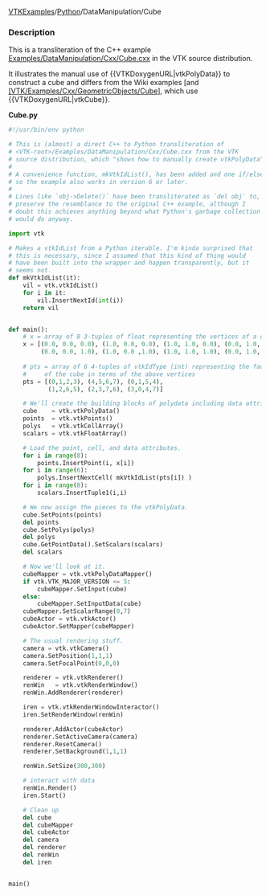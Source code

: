 [VTKExamples](/index/)/[Python](/Python)/DataManipulation/Cube

### Description
This is a transliteration of the C++ example [Examples/DataManipulation/Cxx/Cube.cxx](http://vtk.org/gitweb?p=VTK.git;a=blob;f=Examples/DataManipulation/Cxx/Cube.cxx) in the VTK source distribution.

It illustrates the manual use of {{VTKDoxygenURL|vtkPolyData}} to construct a cube and differs from the Wiki examples [and [[VTK/Examples/Cxx/GeometricObjects/Cube]]([VTK/Examples/Python/GeometricObjects/Display/Cube]]), which use {{VTKDoxygenURL|vtkCube}}.

**Cube.py**
```python
#!/usr/bin/env python

# This is (almost) a direct C++ to Python transliteration of
# <VTK-root>/Examples/DataManipulation/Cxx/Cube.cxx from the VTK
# source distribution, which "shows how to manually create vtkPolyData"
#
# A convenience function, mkVtkIdList(), has been added and one if/else
# so the example also works in version 6 or later.
#
# Lines like `obj->Delete()` have been transliterated as `del obj` to,
# preserve the resemblance to the original C++ example, although I 
# doubt this achieves anything beyond what Python's garbage collection
# would do anyway.

import vtk

# Makes a vtkIdList from a Python iterable. I'm kinda surprised that
# this is necessary, since I assumed that this kind of thing would
# have been built into the wrapper and happen transparently, but it
# seems not.
def mkVtkIdList(it):
    vil = vtk.vtkIdList()
    for i in it:
        vil.InsertNextId(int(i))
    return vil


def main():
    # x = array of 8 3-tuples of float representing the vertices of a cube:
    x = [(0.0, 0.0, 0.0), (1.0, 0.0, 0.0), (1.0, 1.0, 0.0), (0.0, 1.0, 0.0),
         (0.0, 0.0, 1.0), (1.0, 0.0 ,1.0), (1.0, 1.0, 1.0), (0.0, 1.0, 1.0)]
    
    # pts = array of 6 4-tuples of vtkIdType (int) representing the faces
    #     of the cube in terms of the above vertices
    pts = [(0,1,2,3), (4,5,6,7), (0,1,5,4),
           (1,2,6,5), (2,3,7,6), (3,0,4,7)]

    # We'll create the building blocks of polydata including data attributes.
    cube    = vtk.vtkPolyData()
    points  = vtk.vtkPoints()
    polys   = vtk.vtkCellArray()
    scalars = vtk.vtkFloatArray()

    # Load the point, cell, and data attributes.
    for i in range(8):
        points.InsertPoint(i, x[i])
    for i in range(6):
        polys.InsertNextCell( mkVtkIdList(pts[i]) )
    for i in range(8):
        scalars.InsertTuple1(i,i)

    # We now assign the pieces to the vtkPolyData.
    cube.SetPoints(points)
    del points
    cube.SetPolys(polys)
    del polys
    cube.GetPointData().SetScalars(scalars)
    del scalars

    # Now we'll look at it.
    cubeMapper = vtk.vtkPolyDataMapper()
    if vtk.VTK_MAJOR_VERSION <= 5:
        cubeMapper.SetInput(cube)
    else:
        cubeMapper.SetInputData(cube)
    cubeMapper.SetScalarRange(0,7)
    cubeActor = vtk.vtkActor()
    cubeActor.SetMapper(cubeMapper)

    # The usual rendering stuff.
    camera = vtk.vtkCamera()
    camera.SetPosition(1,1,1)
    camera.SetFocalPoint(0,0,0)

    renderer = vtk.vtkRenderer()
    renWin   = vtk.vtkRenderWindow()
    renWin.AddRenderer(renderer)

    iren = vtk.vtkRenderWindowInteractor()
    iren.SetRenderWindow(renWin)

    renderer.AddActor(cubeActor)
    renderer.SetActiveCamera(camera)
    renderer.ResetCamera()
    renderer.SetBackground(1,1,1)

    renWin.SetSize(300,300)

    # interact with data
    renWin.Render()
    iren.Start()

    # Clean up
    del cube
    del cubeMapper
    del cubeActor
    del camera
    del renderer
    del renWin
    del iren


main()
```
